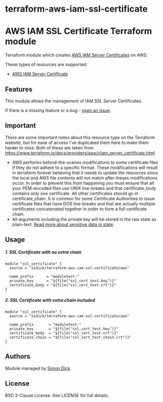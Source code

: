 # terraform-aws-iam-ssl-certificate

AWS IAM SSL Certificate Terraform module
========================================

Terraform module which creates [AWS IAM Server Certificates](https://docs.aws.amazon.com/IAM/latest/UserGuide/ManagingServerCerts.html) on AWS.

These types of resources are supported:

* [AWS IAM Server Certificate](https://www.terraform.io/docs/providers/aws/r/iam_server_certificate.html)

Features
--------
This module allows the management of IAM SSL Server Certificates.

If there is a missing feature or a bug - [open an issue](https://github.com/sidick/terraform-aws-iam-ssl-certificate/issues/new).

Important
---------

There are some important notes about this resource type on the Terraform website, but for ease of access I've duplicated them here to make them harder to miss. Both of these are taken from <https://www.terraform.io/docs/providers/aws/r/iam_server_certificate.html>

* AWS performs behind-the-scenes modifications to some certificate files if they do not adhere to a specific format. These modifications will result in terraform forever believing that it needs to update the resources since the local and AWS file contents will not match after theses modifications occur. In order to prevent this from happening you must ensure that all your PEM-encoded files use UNIX line-breaks and that certificate_body contains only one certificate. All other certificates should go in certificate_chain. It is common for some Certificate Authorities to issue certificate files that have DOS line-breaks and that are actually multiple certificates concatenated together in order to form a full certificate chain.
* All arguments including the private key will be stored in the raw state as plain-text. [Read more about sensitive data in state](https://www.terraform.io/docs/state/sensitive-data.html).

Usage
-----

##### 1. SSL Certificate with no extra chain

```hcl
module "ssl_certificate" {
  source = "sidick/terraform-aws-iam-ssl-certificate/aws"

  name_prefix      = "moduletest-"
  private_key      = "${file("ssl_cert_test.key")}"
  certificate_body = "${file("ssl_cert_test.crt")}"
}
```

##### 2. SSL Certificate with extra chain included

```hcl
module "ssl_certificate" {
  source = "sidick/terraform-aws-iam-ssl-certificate/aws"

  name_prefix       = "moduletest-"
  private_key       = "${file("ssl_cert_test.key")}"
  certificate_body  = "${file("ssl_cert_test.crt")}"
  certificate_chain = "${file("ssl_cert_test_chain.crt")}"
}
```

Authors
-------

Module managed by [Simon Dick](https://github.com/sidick).

License
-------

BSD 3-Clause License. See LICENSE for full details.
